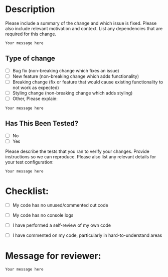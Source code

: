 # Description
Please include a summary of the change and which issue is fixed. Please also include relevant motivation and context. List any dependencies that are required for this change.

```Your message here```


## Type of change
- [ ] Bug fix (non-breaking change which fixes an issue)
- [ ] New feature (non-breaking change which adds functionality)
- [ ] Breaking change (fix or feature that would cause existing functionality to not work as expected)
- [ ] Styling change (non-breaking change which adds styling)
- [ ] Other, Please explain:

```Your message here```


## Has This Been Tested?
- [ ] No
- [ ] Yes

Please describe the tests that you ran to verify your changes. Provide instructions so we can reproduce. Please also list any relevant details for your test configuration:

```Your message here```


# Checklist:
- [ ] My code has no unused/commented out code
- [ ] My code has no console logs
- [ ] I have performed a self-review of my own code
- [ ] I have commented on my code, particularly in hard-to-understand areas


# Message for reviewer:

```Your message here```